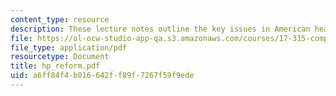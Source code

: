 ```yaml
---
content_type: resource
description: These lecture notes outline the key issues in American health care reform.
file: https://ol-ocw-studio-app-qa.s3.amazonaws.com/courses/17-315-comparative-health-policy-fall-2004/a6ff84f4b016642ff89f7267f59f9ede_hp_reform.pdf
file_type: application/pdf
resourcetype: Document
title: hp_reform.pdf
uid: a6ff84f4-b016-642f-f89f-7267f59f9ede
---
```

